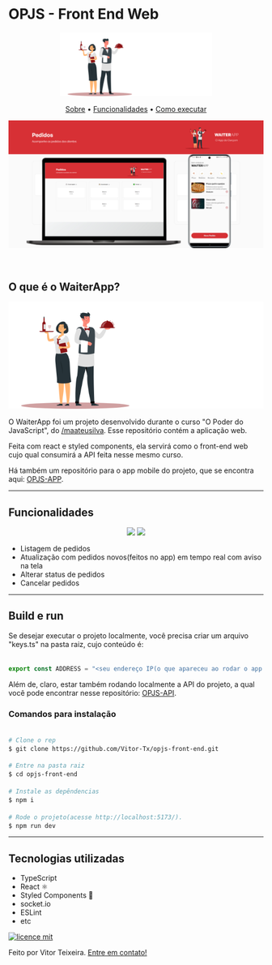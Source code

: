# OPJS - Front End Web

<p align="center">
<img src="./src/assets/images/logo.svg" width="300px">

<br>

<p align="center">
  <a href="#user-content-o-que-é-o-soulskut">Sobre</a> •
 <a href="#user-content-funcionalidades">Funcionalidades</a> •
 <a href="#user-content-build-e-run">Como executar</a>
</p>


![Capa do Projeto](./images/capa.png)


</p>

<br>

## O que é o WaiterApp?

<p align="center">
<img src="./src/assets/images/logo.svg" width="600px">
</p align="justify">

O WaiterApp foi um projeto desenvolvido durante o curso "O Poder do JavaScript", do [/maateusilva](https://github.com/maateusilva/). Esse repositório contém a aplicação web.

Feita com react e styled components, ela servirá como o front-end web cujo qual consumirá
a API feita nesse mesmo curso.

Há também um repositório para o app mobile do projeto, que se encontra aqui: [OPJS-APP](https://github.com/Vitor-Tx/opjs-app).

---

## Funcionalidades


<p align="center">
<img src="./images/mobile.gif" style="max-width: 150%">

<img src="./images/front-end.gif" style="max-width: 150%">

</p>

- Listagem de pedidos
- Atualização com pedidos novos(feitos no app) em tempo real com aviso na tela
- Alterar status de pedidos
- Cancelar pedidos

---


## Build e run

Se desejar executar o projeto localmente, você precisa criar um arquivo "keys.ts" na pasta raiz, cujo conteúdo é:

```typescript

export const ADDRESS = "<seu endereço IP(o que apareceu ao rodar o app mobile com o expo)>";

```

Além de, claro, estar também rodando localmente a API do projeto, a qual você pode encontrar nesse repositório: [OPJS-API](https://github.com/Vitor-Tx/opjs-api).

### Comandos para instalação

```bash

# Clone o rep
$ git clone https://github.com/Vitor-Tx/opjs-front-end.git

# Entre na pasta raiz
$ cd opjs-front-end

# Instale as depêndencias
$ npm i

# Rode o projeto(acesse http://localhost:5173/).
$ npm run dev
```

---



## Tecnologias utilizadas

- TypeScript
- React ⚛
- Styled Components 💅
- socket.io
- ESLint
- etc

[![licence mit](https://img.shields.io/badge/licence-MIT-blue.svg?style=flat-square)](https://github.com/Vitor-Tx/SoulsKut/blob/master/LICENSE)


Feito por Vitor Teixeira. [Entre em contato!](https://www.linkedin.com/in/vitor-teixeira-eof/)


